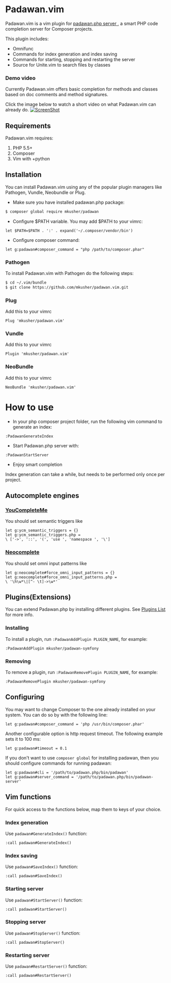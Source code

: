 Padawan.vim
===========

Padawan.vim is a vim plugin for [padawan.php server
](https://github.com/mkusher/padawan.php), a smart PHP code
completion server for Composer projects.

This plugin includes:
- Omnifunc
- Commands for index generation and index saving
- Commands for starting, stopping and restarting the server
- Source for Unite.vim to search files by classes

### Demo video

Currently Padawan.vim offers basic completion for methods and classes based on doc comments
and method signatures.

Click the image below to watch a short video on what Padawan.vim can already do.
[![ScreenShot](http://i1.ytimg.com/vi/Y54P2N1T6-I/maxresdefault.jpg)](https://www.youtube.com/watch?v=Y54P2N1T6-I)

Requirements
------------

Padawan.vim requires:

1. PHP 5.5+
2. Composer
3. Vim with +python

Installation
------------

You can install Padawan.vim using any of the popular plugin managers like
Pathogen, Vundle, Neobundle or Plug.

- Make sure you have installed padawan.php package:
```bash
$ composer global require mkusher/padawan
```
- Configure $PATH variable. You may add $PATH to your vimrc:
```vim
let $PATH=$PATH . ':' . expand('~/.composer/vendor/bin')
```
- Configure composer command:
```vim
let g:padawan#composer_command = "php /path/to/composer.phar"
```

### Pathogen

To install Padawan.vim with Pathogen do the following steps:
```bash
$ cd ~/.vim/bundle
$ git clone https://github.com/mkusher/padawan.vim.git
```

### Plug
Add this to your vimrc
```vim
Plug 'mkusher/padawan.vim'
```

### Vundle
Add this to your vimrc
```vim
Plugin 'mkusher/padawan.vim'
```

### NeoBundle
Add this to your vimrc
```vim
NeoBundle 'mkusher/padawan.vim'
```

How to use
==========

- In your php composer project folder, run the following
vim command to generate an index:
```vim
:PadawanGenerateIndex
```
- Start Padawan.php server with:
```vim
:PadawanStartServer
```
- Enjoy smart completion

Index generation can take a while, but needs to be performed only once per project.

Autocomplete engines
-------------------

### [YouCompleteMe](https://github.com/Valloric/YouCompleteMe)

You should set semantic triggers like
```vim
let g:ycm_semantic_triggers = {}
let g:ycm_semantic_triggers.php =
\ ['->', '::', '(', 'use ', 'namespace ', '\']
```

### [Neocomplete](https://github.com/Shougo/neocomplete.vim)

You should set omni input patterns like
```vim
let g:neocomplete#force_omni_input_patterns = {}
let g:neocomplete#force_omni_input_patterns.php =
\ '\h\w*\|[^- \t]->\w*'
```

Plugins(Extensions)
-------------------

You can extend Padawan.php by installing different plugins.
See [Plugins List](https://github.com/mkusher/padawan.php/wiki/Plugins-list)
for more info.

### Installing
To install a plugin, run `:PadawanAddPlugin PLUGIN_NAME`, for example:
```vim
:PadawanAddPlugin mkusher/padawan-symfony
```

### Removing
To remove a plugin, run `:PadawanRemovePlugin PLUGIN_NAME`, for example:
```vim
:PadawanRemovePlugin mkusher/padawan-symfony
```

Configuring
-----------

You may want to change Composer to the one already installed on your system.
You can do so by with the following line:
```vim
let g:padawan#composer_command = 'php /usr/bin/composer.phar'
```
Another configurable option is http request timeout. The following
example sets it to 100 ms:
```vim
let g:padawan#timeout = 0.1
```
If you don't want to use `composer global` for installing padawan, then you
should configure commands for running padawan:
```vim
let g:padawan#cli = '/path/to/padawan.php/bin/padawan'
let g:padawan#server_command = '/path/to/padawan.php/bin/padawan-server'
```

Vim functions
-------------

For quick access to the functions below, map them to keys of your choice.

### Index generation
Use `padawan#GenerateIndex()` function:
```vim
:call padawan#GenerateIndex()
```

### Index saving
Use `padawan#SaveIndex()` function:
```vim
:call padawan#SaveIndex()
```

### Starting server
Use `padawan#StartServer()` function:
```vim
:call padawan#StartServer()
```

### Stopping server
Use `padawan#StopServer()` function:
```vim
:call padawan#StopServer()
```

### Restarting server
Use `padawan#RestartServer()` function:
```vim
:call padawan#RestartServer()
```

